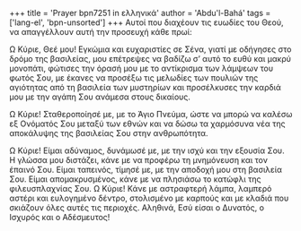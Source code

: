 +++
title = 'Prayer bpn7251 in ελληνικά'
author = 'Abdu'l-Bahá'
tags = ['lang-el', 'bpn-unsorted']
+++
Αυτοί που διαχέουν τις ευωδίες του Θεού, να απαγγέλλουν αυτή την προσευχή κάθε πρωί:

Ω Κύριε, Θεέ µου! Εγκώµια και ευχαριστίες σε Σένα, γιατί µε οδήγησες στο δρόµο της βασιλείας, µου επέτρεψες να βαδίζω σ’ αυτό το ευθύ και µακρύ µονοπάτι, φώτισες την όρασή µου µε το αντίκρισµα των λάµψεων του φωτός Σου, µε έκανες να προσέξω τις µελωδίες των πουλιών της αγιότητας από τη βασιλεία των µυστηρίων και προσέλκυσες την καρδιά µου µε την αγάπη Σου ανάµεσα στους δικαίους.

Ω Κύριε! Σταθεροποίησέ µε, µε το Άγιο Πνεύµα, ώστε να µπορώ να καλέσω εξ Ονόµατός Σου µεταξύ των εθνών και να δώσω τα χαρµόσυνα νέα της αποκάλυψης της βασιλείας Σου στην ανθρωπότητα.

Ω Κύριε! Είµαι αδύναµος, δυνάµωσέ µε, µε την ισχύ και την εξουσία Σου. Η γλώσσα µου διστάζει, κάνε µε να προφέρω τη µνηµόνευση και τον έπαινό Σου. Είµαι ταπεινός, τίµησέ µε, µε την αποδοχή µου στη βασιλεία Σου. Είµαι αποµακρυσµένος, κάνε µε να πλησιάσω το κατώφλι της φιλευσπλαχνίας Σου. Ω Κύριε! Κάνε µε αστραφτερή λάµπα, λαµπερό αστέρι και ευλογηµένο δέντρο, στολισµένο µε καρπούς και µε κλαδιά που σκιάζουν όλες αυτές τις περιοχές. Αληθινά, Εσύ είσαι ο ∆υνατός, ο Ισχυρός και ο Αδέσµευτος!
